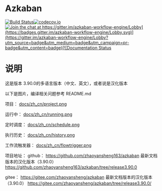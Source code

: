 # Azkaban 

[![Build Status](http://img.shields.io/travis/azkaban/azkaban.svg?style=flat)](https://travis-ci.org/azkaban/azkaban)[![codecov.io](https://codecov.io/github/azkaban/azkaban/branch/master/graph/badge.svg)](https://codecov.io/github/azkaban/azkaban)[![Join the chat at https://gitter.im/azkaban-workflow-engine/Lobby](https://badges.gitter.im/azkaban-workflow-engine/Lobby.svg)](https://gitter.im/azkaban-workflow-engine/Lobby?utm_source=badge&utm_medium=badge&utm_campaign=pr-badge&utm_content=badge)[![Documentation Status](https://readthedocs.org/projects/azkaban/badge/?version=latest)](http://azkaban.readthedocs.org/en/latest/?badge=latest)

# 说明
这是版本 3.90.0的多语言版本（中文、英文），或者说是汉化版本

以下是图片，编译相关问题参考 README.md

项目：
[docs/zh_cn/project.png](docs/zh_cn/project.png)

运行中：
[docs/zh_cn/running.png](docs/zh_cn/running.png)

定时调度：
[docs/zh_cn/schedule.png](docs/zh_cn/schedule.png)

执行历史：
[docs/zh_cn/history.png](docs/zh_cn/history.png)

工作流触发器：
[docs/zh_cn/flowtrigger.png](docs/zh_cn/flowtrigger.png)

项目地址：
github：
https://github.com/zhaoyansheng163/azkaban
最新文档版本的汉化版本（3.90.0）
https://github.com/zhaoyansheng163/azkaban/tree/release3.90.0


gitee：
https://gitee.com/zhaoyansheng/azkaban
最新文档版本的汉化版本（3.90.0）
https://gitee.com/zhaoyansheng/azkaban/tree/release3.90.0/
